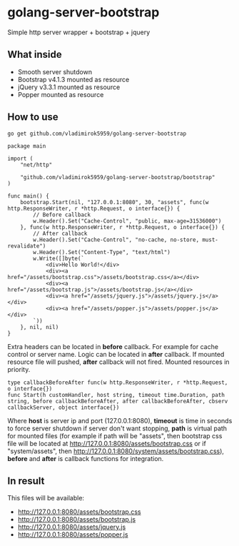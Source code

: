 # golang-server-bootstrap
Simple http server wrapper + bootstrap + jquery

## What inside
* Smooth server shutdown
* Bootstrap v4.1.3 mounted as resource
* jQuery v3.3.1 mounted as resource
* Popper mounted as resource

## How to use
```
go get github.com/vladimirok5959/golang-server-bootstrap
```
```
package main

import (
	"net/http"

	"github.com/vladimirok5959/golang-server-bootstrap/bootstrap"
)

func main() {
	bootstrap.Start(nil, "127.0.0.1:8080", 30, "assets", func(w http.ResponseWriter, r *http.Request, o interface{}) {
		// Before callback
		w.Header().Set("Cache-Control", "public, max-age=31536000")
	}, func(w http.ResponseWriter, r *http.Request, o interface{}) {
		// After callback
		w.Header().Set("Cache-Control", "no-cache, no-store, must-revalidate")
		w.Header().Set("Content-Type", "text/html")
		w.Write([]byte(`
			<div>Hello World!</div>
			<div><a href="/assets/bootstrap.css">/assets/bootstrap.css</a></div>
			<div><a href="/assets/bootstrap.js">/assets/bootstrap.js</a></div>
			<div><a href="/assets/jquery.js">/assets/jquery.js</a></div>
			<div><a href="/assets/popper.js">/assets/popper.js</a></div>
		`))
	}, nil, nil)
}
```
Extra headers can be located in **before** callback. For example for cache control or server name. Logic can be located in **after** callback. If mounted resource file will pushed, **after** callback will not fired. Mounted resources in priority.
```
type callbackBeforeAfter func(w http.ResponseWriter, r *http.Request, o interface{})
func Start(h customHandler, host string, timeout time.Duration, path string, before callbackBeforeAfter, after callbackBeforeAfter, cbserv callbackServer, object interface{})
```
Where **host** is server ip and port (127.0.0.1:8080), **timeout** is time in seconds to force server shutdown if server don't want stopping, **path** is virtual path for mounted files (for example if path will be "assets", then bootstrap css file will be located at http://127.0.0.1:8080/assets/bootstrap.css or if "system/assets", then http://127.0.0.1:8080/system/assets/bootstrap.css), **before** and **after** is callback functions for integration.

## In result
This files will be available:
* http://127.0.0.1:8080/assets/bootstrap.css
* http://127.0.0.1:8080/assets/bootstrap.js
* http://127.0.0.1:8080/assets/jquery.js
* http://127.0.0.1:8080/assets/popper.js
